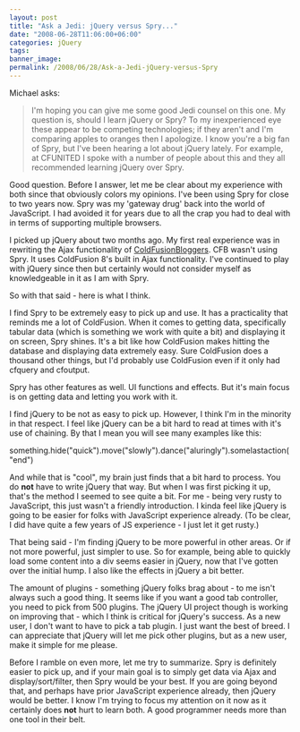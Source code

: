 ```yaml
---
layout: post
title: "Ask a Jedi: jQuery versus Spry..."
date: "2008-06-28T11:06:00+06:00"
categories: jQuery 
tags: 
banner_image: 
permalink: /2008/06/28/Ask-a-Jedi-jQuery-versus-Spry
---
```


Michael asks:

<blockquote>
<p>
I'm hoping you can give me some good Jedi counsel on this one.  My question is, should I learn jQuery or Spry?  To my inexperienced eye these appear to be competing technologies; if they aren't and I'm comparing apples to oranges then I apologize.  I know you're a big fan of Spry, but I've been
hearing a lot about jQuery lately.  For example, at CFUNITED I spoke with a number of people about this and they all recommended learning jQuery over Spry.
</p>
</blockquote>
<!--more-->
Good question. Before I answer, let me be clear about my experience with both since that obviously colors my opinions. I've been using Spry for close to two years now. Spry was my 'gateway drug' back into the world of JavaScript. I had avoided it for years due to all the crap you had to deal with in terms of supporting multiple browsers. 

I picked up jQuery about two months ago. My first real experience was in rewriting the Ajax functionality of <a href="http://www.coldfusionbloggers.org">ColdFusionBloggers</a>. CFB wasn't using Spry. It uses ColdFusion 8's built in Ajax functionality. I've continued to play with jQuery since then but certainly would not consider myself as knowledgeable in it as I am with Spry.

So with that said - here is what I think.

I find Spry to be extremely easy to pick up and use. It has a practicality that reminds me a lot of ColdFusion. When it comes to getting data, specifically tabular data (which is something we work with quite a bit) and displaying it on screen, Spry shines. It's a bit like how ColdFusion makes hitting the database and displaying data extremely easy. Sure ColdFusion does a thousand other things, but I'd probably use ColdFusion even if it only had cfquery and cfoutput. 

Spry has other features as well. UI functions and effects. But it's main focus is on getting data and letting you work with it.

I find jQuery to be not as easy to pick up. However, I think I'm in the minority in that respect. I feel like jQuery can be a bit hard to read at times with it's use of chaining. By that I mean you will see many examples like this:

something.hide("quick").move("slowly").dance("aluringly").somelastaction("end")

And while that is "cool", my brain just finds that a bit hard to process. You do <b>not</b> have to write jQuery that way. But when I was first picking it up, that's the method I seemed to see quite a bit. For me - being very rusty to JavaScript, this just wasn't a friendly introduction. I kinda feel like jQuery is going to be easier for folks with JavaScript experience already. (To be clear, I did have quite a few years of JS experience - I just let it get rusty.) 

That being said - I'm finding jQuery to be more powerful in other areas. Or if not more powerful, just simpler to use. So for example, being able to quickly load some content into a div seems easier in jQuery, now that I've gotten over the initial hump. I also like the effects in jQuery a bit better. 

The amount of plugins - something jQuery folks brag about - to me isn't always such a good thing. It seems like if you want a good tab controller, you need to pick from 500 plugins. The jQuery UI project though is working on improving that - which I think is critical for jQuery's success. As a new user, I don't want to have to pick a tab plugin. I just want the best of breed. I can appreciate that jQuery will let me pick other plugins, but as a new user, make it simple for me please.

Before I ramble on even more, let me try to summarize. Spry is definitely easier to pick up, and if your main goal is to simply get data via Ajax and display/sort/filter, then Spry would be your best. If you are going beyond that, and perhaps have prior JavaScript experience already, then jQuery would be better. I know I'm trying to focus my attention on it now as it certainly does <b>not</b> hurt to learn both. A good programmer needs more than one tool in their belt.